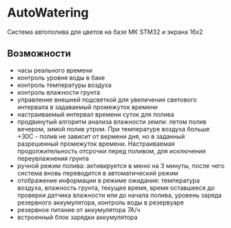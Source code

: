 # AutoWatering

Система автополива для цветов на базе МК STM32 и экрана 16х2

## Возможности

- часы реального времени
- контроль уровня воды в баке
- контроль температуры воздуха
- контроль влажности грунта
- управление внешней подсветкой для увеличения светового интервала в задаваемый промежуток времени
- настраиваемый интервал времени суток для полива
- продвинутый алгоритм анализа влажности земли: летом полив вечером, зимой полив утром. При температуре воздуха больше +30С - полив не зависит от вермени дня, но в заданный разрешенный промежуток времени. Настраиваемая продолжительность отсрочки перед поливом, для исключения переувлажнения грунта
- ручной режим полива: активируется в меню на 3 минуты, после чего система вновь переводится в автоматический режим
- отображение информации в режиме ожидания: температура воздуха, влажность грунта, текущее время, время оставшееся до проверки датчика влажности или до начала полива, уровень заряда резервного аккумулятора, контроль воды в резервуаре
- резервное питание от аккумулятора 7А/ч
- встроенный блок зарядки аккумулятора
